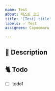 ```yaml
---
name: Test
about: 테스트 코드
title: '[Test] title'
labels: ✅ Test
assignees: Capoomaru

---
```


<!-- 이슈 제목
[<이슈 종류>] <알아보기 쉽게 제목 작성>
-->

<!-- 담당자와 라벨 넣었는지 확인하세요. -->

<!-- 왜 이슈를 열었는가 -->
## 📔 Description
<!-- 수정사항에 대해 작성해 주세요. -->

<!-- 무엇을 할 것인가를 체크박스로 만들고 작업이 끝날 때마다 체크하면서 진행 -->
## 🐈 Todo
- [ ] todo1
